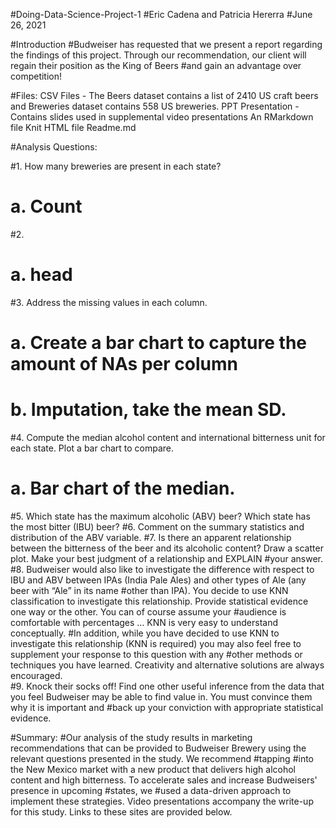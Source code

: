 #Doing-Data-Science-Project-1
#Eric Cadena and Patricia Hererra
#June 26, 2021

#Introduction
#Budweiser has requested that we present a report regarding the findings of this project. Through our recommendation, our client will regain their position as the King of Beers #and gain an advantage over competition!

#Files:
CSV Files - The Beers dataset contains a list of 2410 US craft beers and Breweries dataset contains 558 US breweries. 
PPT Presentation - Contains slides used in supplemental video presentations
An RMarkdown file
Knit HTML file
Readme.md 

#Analysis Questions:

#1.	How many breweries are present in each state?
#  a.	Count 
#2.
#  a.	head
#3.	Address the missing values in each column.
#  a.	Create a bar chart to capture the amount  of NAs per column
#  b.	Imputation, take the mean SD. 
#4.	Compute the median alcohol content and international bitterness unit for each state. Plot a bar chart to compare.
#  a.	Bar chart of the median. 
#5.   Which state has the maximum alcoholic (ABV) beer? Which state has the most bitter (IBU) beer? 
#6.   Comment on the summary statistics and distribution of the ABV variable.
#7.   Is there an apparent relationship between the bitterness of the beer and its alcoholic content? Draw a scatter plot.  Make your best judgment of a relationship and EXPLAIN #your answer.
#8.  Budweiser would also like to investigate the difference with respect to IBU and ABV between IPAs (India Pale Ales) and other types of Ale (any beer with “Ale” in its name #other than IPA).  You decide to use KNN classification to investigate this relationship.  Provide statistical evidence one way or the other. You can of course assume your #audience is comfortable with percentages … KNN is very easy to understand conceptually.
#In addition, while you have decided to use KNN to investigate this relationship (KNN is required) you may also feel free to supplement your response to this question with any #other methods or techniques you have learned.  Creativity and alternative solutions are always encouraged.  
#9. Knock their socks off!  Find one other useful inference from the data that you feel Budweiser may be able to find value in.  You must convince them why it is important and #back up your conviction with appropriate statistical evidence. 


#Summary:
#Our analysis of the study results in marketing recommendations that can be provided to Budweiser Brewery using the relevant questions presented in the study. We recommend #tapping #into the New Mexico market with a new product that delivers high alcohol content and high bitterness. To accelerate sales and increase Budweisers' presence in upcoming #states, we #used a data-driven approach to implement these strategies. Video presentations accompany the write-up for this study. Links to these sites are provided below.




